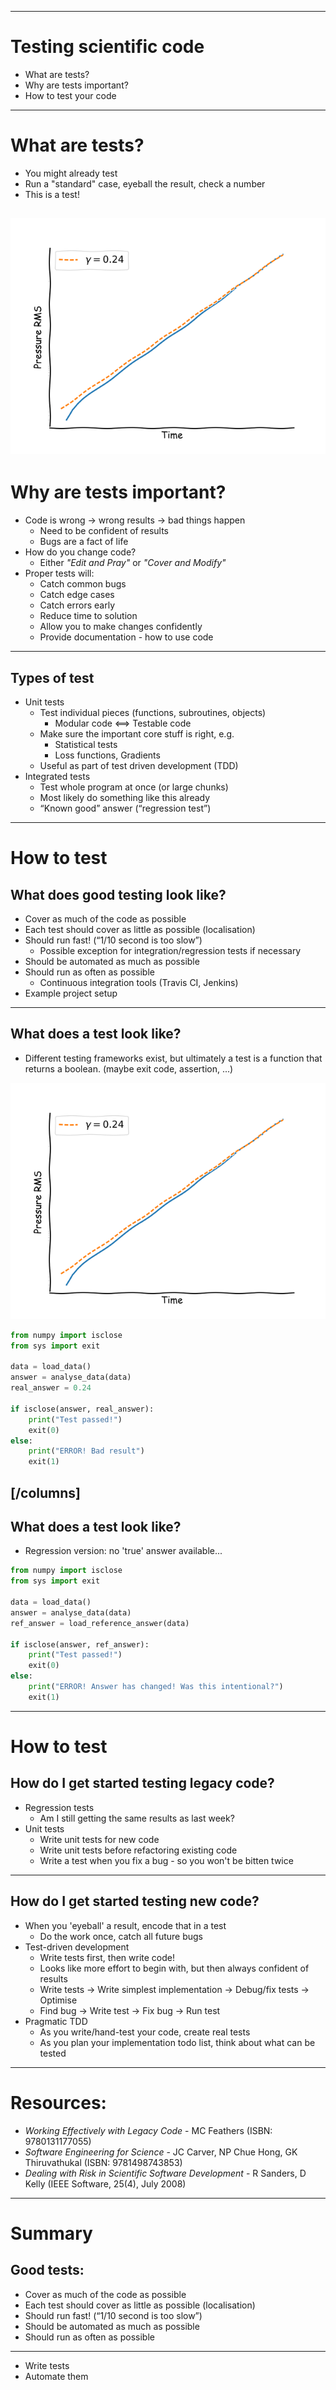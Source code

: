 <!-- 
---

Along with version control, tests are essential to good practice for
developing software. Having tests makes it easier to reason about
changes, and ensure trust in the outputs of your code. And if you
can't trust your code, you can't trust the papers written using the
results...

(this is based on Peter Hill's talk at https://physicscodingclub.github.io/)
(also some from Charly's colleague's talk)

what to test? write spec
assertions -->

---

# Testing scientific code

- What are tests?
- Why are tests important?
- How to test your code
---

# What are tests?

- You might already test
- Run a "standard" case, eyeball the result, check a number
- This is a test!

![exp_growth_test](exp_growth_test.png)
---

# Why are tests important?

- Code is wrong → wrong results → bad things happen
    - Need to be confident of results
    - Bugs are a fact of life
- How do you change code?
    - Either _"Edit and Pray"_ or _"Cover and Modify"_
- Proper tests will:
    - Catch common bugs
    - Catch edge cases
    - Catch errors early
    - Reduce time to solution
    - Allow you to make changes confidently
    - Provide documentation - how to use code
---

<!-- # What to test

- You will    not get 100%    coverage    
- Focus on  anything    relevant    for your    results 
    - Data  handling    –>  Does    it  really  open    what    I   want?   
    – Maths –>  Are the calculations correct?    
    – Metadata  –>  Are my  timings  correct?    
• Bits that perform critical computations
• Bits that are hard to  understand  
 -->

## Types of test

- Unit tests
    - Test individual pieces (functions, subroutines, objects)
        - Modular code <==> Testable code
    - Make sure the important core stuff is right, e.g.
        - Statistical tests
        - Loss functions, Gradients
    - Useful as part of test driven development (TDD)
- Integrated tests
    - Test whole program at once (or large chunks)
    - Most likely do something like this already
    - “Known good” answer (“regression test”)

---

# How to test

## What does good testing look like?

- Cover as much of the code as possible
- Each test should cover as little as possible (localisation)
- Should run fast! (“1/10 second is too slow”)
    - Possible exception for integration/regression tests if necessary
- Should be automated as much as possible
- Should run as often as possible
    - Continuous integration tools (Travis CI, Jenkins)
- Example project setup
---

## What does a test look like?

- Different testing frameworks exist, but ultimately a test is a function that returns a boolean. (maybe exit code, assertion, ...)

![exp_growth_test](exp_growth_test.png)

```python
from numpy import isclose
from sys import exit

data = load_data()
answer = analyse_data(data)
real_answer = 0.24

if isclose(answer, real_answer):
    print("Test passed!")
    exit(0)
else:
    print("ERROR! Bad result")
    exit(1)
```

[/columns]
---

## What does a test look like?
- Regression version: no 'true' answer available...

```python
from numpy import isclose
from sys import exit

data = load_data()
answer = analyse_data(data)
ref_answer = load_reference_answer(data)

if isclose(answer, ref_answer):
    print("Test passed!")
    exit(0)
else:
    print("ERROR! Answer has changed! Was this intentional?")
    exit(1)
```

---

# How to test

## How do I get started testing legacy code? 
- Regression tests 
    - Am I still getting the same results as last week?
- Unit tests
    - Write unit tests for new code
    - Write unit tests before refactoring existing code
    - Write a test when you fix a bug - so you won't be bitten twice
---

## How do I get started testing new code?

- When you 'eyeball' a result, encode that in a test
    - Do the work once, catch all future bugs
- Test-driven development
    - Write tests first, then write code!
    - Looks like more effort to begin with, but then always confident of results
    - Write tests → Write simplest implementation → Debug/fix tests → Optimise
    - Find bug → Write test → Fix bug → Run test
- Pragmatic TDD 
    - As you write/hand-test your code, create real tests
    - As you plan your implementation todo list, think about what can be tested
---


# Resources:

- _Working Effectively with Legacy Code_ - MC Feathers (ISBN: 9780131177055)
- _Software Engineering for Science_ - JC Carver, NP Chue Hong, GK Thiruvathukal (ISBN: 9781498743853)
- _Dealing with Risk in Scientific Software Development_ - R Sanders, D Kelly (IEEE Software, 25(4), July 2008)

---

# Summary

## Good tests:

- Cover as much of the code as possible
- Each test should cover as little as possible (localisation)
- Should run fast! (“1/10 second is too slow”)
- Should be automated as much as possible
- Should run as often as possible

---

- Write tests
- Automate them

